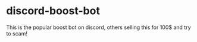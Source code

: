 # discord-boost-bot
This is the popular boost bot on discord, others selling this for 100$ and try to scam!
